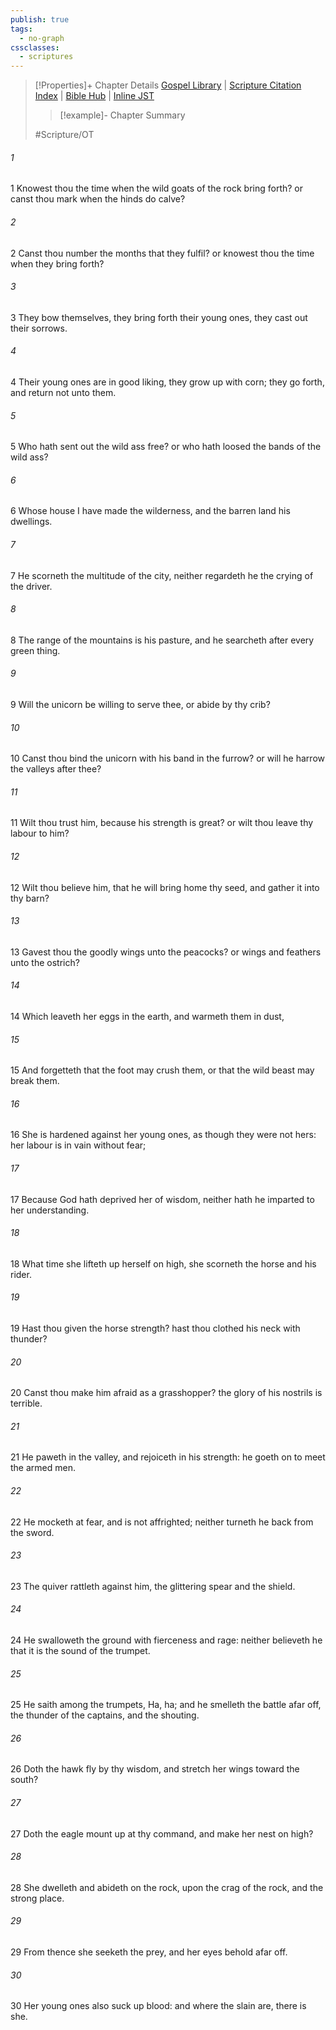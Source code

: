 ```yaml
---
publish: true
tags:
  - no-graph
cssclasses:
  - scriptures
---
```

>[!Properties]+ Chapter Details
>[Gospel Library](https://churchofjesuschrist.org/study/scriptures/ot/job/39?lang=eng)    |    [Scripture Citation Index](https://scriptures.byu.edu/#07627::c07627)    |    [Bible Hub](https://biblehub.com/job/39.htm)    |    [Inline JST](https://scripturetoolbox.com/html/ic/Job/39.html)
>>[!example]- Chapter Summary
>> 
> 
>
>#Scripture/OT
###### 1
1 Knowest thou the time when the wild goats of the rock bring forth? or canst thou mark when the hinds do calve?
###### 2
2 Canst thou number the months that they fulfil? or knowest thou the time when they bring forth?
###### 3
3 They bow themselves, they bring forth their young ones, they cast out their sorrows.
###### 4
4 Their young ones are in good liking, they grow up with corn; they go forth, and return not unto them.
###### 5
5 Who hath sent out the wild ass free? or who hath loosed the bands of the wild ass?
###### 6
6 Whose house I have made the wilderness, and the barren land his dwellings.
###### 7
7 He scorneth the multitude of the city, neither regardeth he the crying of the driver.
###### 8
8 The range of the mountains is his pasture, and he searcheth after every green thing.
###### 9
9 Will the unicorn be willing to serve thee, or abide by thy crib?
###### 10
10 Canst thou bind the unicorn with his band in the furrow? or will he harrow the valleys after thee?
###### 11
11 Wilt thou trust him, because his strength is great? or wilt thou leave thy labour to him?
###### 12
12 Wilt thou believe him, that he will bring home thy seed, and gather it into thy barn?
###### 13
13 Gavest thou the goodly wings unto the peacocks? or wings and feathers unto the ostrich?
###### 14
14 Which leaveth her eggs in the earth, and warmeth them in dust,
###### 15
15 And forgetteth that the foot may crush them, or that the wild beast may break them.
###### 16
16 She is hardened against her young ones, as though they were not hers: her labour is in vain without fear;
###### 17
17 Because God hath deprived her of wisdom, neither hath he imparted to her understanding.
###### 18
18 What time she lifteth up herself on high, she scorneth the horse and his rider.
###### 19
19 Hast thou given the horse strength? hast thou clothed his neck with thunder?
###### 20
20 Canst thou make him afraid as a grasshopper? the glory of his nostrils is terrible.
###### 21
21 He paweth in the valley, and rejoiceth in his strength: he goeth on to meet the armed men.
###### 22
22 He mocketh at fear, and is not affrighted; neither turneth he back from the sword.
###### 23
23 The quiver rattleth against him, the glittering spear and the shield.
###### 24
24 He swalloweth the ground with fierceness and rage: neither believeth he that it is the sound of the trumpet.
###### 25
25 He saith among the trumpets, Ha, ha; and he smelleth the battle afar off, the thunder of the captains, and the shouting.
###### 26
26 Doth the hawk fly by thy wisdom, and stretch her wings toward the south?
###### 27
27 Doth the eagle mount up at thy command, and make her nest on high?
###### 28
28 She dwelleth and abideth on the rock, upon the crag of the rock, and the strong place.
###### 29
29 From thence she seeketh the prey, and her eyes behold afar off.
###### 30
30 Her young ones also suck up blood: and where the slain are, there is she.
